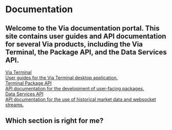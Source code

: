 # Documentation
## Welcome to the Via documentation portal. This site contains user guides and API documentation for several Via products, including the Via Terminal, the Package API, and the Data Services API.

<div class="documentation-sections">
    <a class="documentation-section flex flex-align terminal" href="/terminal/installing-via">
        <div class="documentation-section-title">Via Terminal</div>
        <div class="documentation-section-description">
            User guides for the Via Terminal desktop application.
        </div>
    </a>
    <a class="documentation-section flex flex-align packages" href="">
        <div class="documentation-section-title">Terminal Package API</div>
        <div class="documentation-section-description">
            API documentation for the development of user-facing packages.
        </div>
    </a>
    <a class="documentation-section flex flex-align data" href="">
        <div class="documentation-section-title">Data Services API</div>
        <div class="documentation-section-description">
            API documentation for the use of historical market data and websocket streams.
        </div>
    </a>
</div>

## Which section is right for me?
